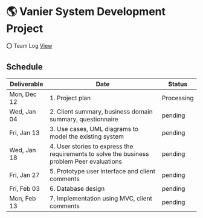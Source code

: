 # 🌎 Vanier System Development Project

⭕ Team Log [View](Team-Log.md)
 
## Schedule
| Deliverable | Date | Status
|---|---|---|
| Mon, Dec 12 | 1. Project plan | Processing |
| Wed, Jan 04 | 2.  Client summary, business domain summary, questionnaire | pending |
| Fri, Jan 13 | 3. Use cases, UML diagrams to model the existing system | pending |
| Wed, Jan 18 | 4. User stories to express the requirements to solve the business problem Peer evaluations | pending |
| Fri, Jan 27 | 5. Prototype user interface and client comments | pending |
| Fri, Feb 03 | 6. Database design | pending |
| Mon, Feb 13 | 7. Implementation using MVC, client comments | pending |
